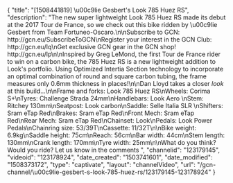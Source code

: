 {
    "title": "[1508441819] \u00c9lie Gesbert's Look 785 Huez RS",
    "description": "The new super lightweight Look 785 Huez RS made its debut at the 2017 Tour de France, so we check out this bike ridden by \u00c9lie Gesbert from Team Fortuneo-Oscaro.\n\nSubscribe to GCN: http:\/\/gcn.eu\/SubscribeToGCN\nRegister your interest in the GCN Club: http:\/\/gcn.eu\/lq\nGet exclusive GCN gear in the GCN shop! http:\/\/gcn.eu\/lp\n\nInspired by Greg LeMond, the first Tour de France rider to win on a carbon bike, the 785 Huez RS is a new lightweight addition to Look's portfolio. Using Optimized Intertia Section technology to incorporate an optimal combination of round and square carbon tubing, the frame measures only 0.6mm thickness in places!\n\nDan Lloyd takes a closer *look* at this build...\n\nFrame and forks: Look 785 Huez RS\nWheels: Corima S+\nTyres: Challenge Strada 24mm\nHandlebars: Look Aero \nStem: Ritchey 130mm\nSeatpost: Look carbon\nSaddle: Selle Italia SLR \nShifters: Sram eTap Red\nBrakes: Sram eTap Red\nFront Mech: Sram eTap Red\nRear Mech: Sram eTap Red\nChainset: Look\nPedals: Look Power Pedals\nChainring size: 53\/39T\nCassette: 11\/32T\n\nBike weight: 6.9kg\nSaddle height: 75cm\nReach: 56cm\nBar width: 44cm\nStem length: 130mm\nCrank length: 170mm\nTyre width: 25mm\n\nWhat do you think? Would you ride? Let us know in the comments ",
    "channelid": "123179145",
    "videoid": "123178924",
    "date_created": "1503741601",
    "date_modified": "1508373172",
    "type": "captivate",
    "layout": "channelVideo",
    "url": "\/gcn-channel\/\u00c9lie-gesbert-s-look-785-huez-rs\/123179145-123178924"
}